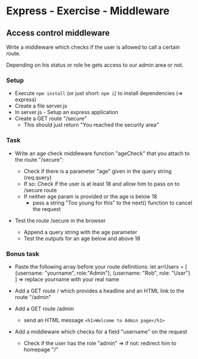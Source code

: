 # Express - Exercise - Middleware

## Access control middleware

Write a middleware which checks if the user is allowed to call a certain route.

Depending on his status or role he gets access to our admin area or not.

### Setup

* Execute `npm install` (or just short: `npm i`) to install dependencies (=> express) 
* Create a file server.js
* In server.js - Setup an express application
* Create a GET route "/secure"
    * This should just return "You reached the security area"

### Task

* Write an age check middleware function "ageCheck" that you attach to the route "/secure":
    * Check if there is a parameter "age" given in the query string (req.query)
    * If so: Check if the user is at least 18 and allow him to pass on to /secure route
    * If neither age param is provided or the age is below 18 
        * pass a string "Too young for this" to the next() function to cancel the request

* Test the route /secure in the browser
    * Append a query string with the age parameter
    * Test the outputs for an age below and above 18


### Bonus task

* Paste the following array before your route definitions:
    let arrUsers = [
        {username: "yourname", role:"Admin"}, 
        {username: "Rob", role: "User"}
    ]
    => replace yourname with your real name

* Add a GET route / which provides a headline and an HTML link to the route "/admin"

* Add a GET route /admin
    * send an HTML message `<h1>Welcome to Admin page</h1>`

* Add a middleware which checks for a field "username" on the request
    * Check if the user has the role "admin"
    => if not: redirect him to homepage "/" 

